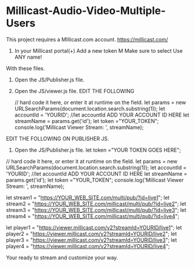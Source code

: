 # Millicast-Audio-Video-Multiple-Users

This project requires a MIllicast.com account. 
https://millicast.com/

1. In your Millicast portal(+) Add a new token M
Make sure to select Use ANY name!

With these files.
1. Open the JS/Publisher.js file.
2. Open the JS/viewer.js file.
EDIT THE FOLLOWING

   // hard code it here, or enter it at runtime on the field.
   let params = new URLSearchParams(document.location.search.substring(1));
   let accountId = 'YOURID'; //let accountId ADD YOUR ACCOUNT ID HERE
   let streamName = params.get('id');
   let token ="YOUR_TOKEN";
   console.log('Millicast Viewer Stream: ', streamName);

EDIT THE FOLLOWING ON PUBLISHER JS.
1. Open the JS/Publisher.js file.
let token ="YOUR TOKEN GOES HERE";

   
  // hard code it here, or enter it at runtime on the field.
   let params = new URLSearchParams(document.location.search.substring(1));
   let accountId = 'YOURID'; //let accountId ADD YOUR ACCOUNT ID HERE
   let streamName = params.get('id');
   let token ="YOUR_TOKEN";
   console.log('Millicast Viewer Stream: ', streamName);

   let stream1 = "https://YOUR_WEB_SITE.com/multi/pub/?id=live1";
   let stream2 = "https://YOUR_WEB_SITE.com/millicast/multi/pub/?id=live2";
   let stream3 = "https://YOUR_WEB_SITE.com/millicast/multi/pub/?id=live3";
   let stream4 = "https://YOUR_WEB_SITE.com/millicast/multi/pub/?id=live4";

   let player1 = "https://viewer.millicast.com/v2?streamId=YOURID/live1";
   let player2 = "https://viewer.millicast.com/v2?streamId=YOURID/live2";
   let player3 = "https://viewer.millicast.com/v2?streamId=YOURID/live3";
   let player4 = "https://viewer.millicast.com/v2?streamId=YOURID/live4";

 Your ready to stream and customize your way.  
